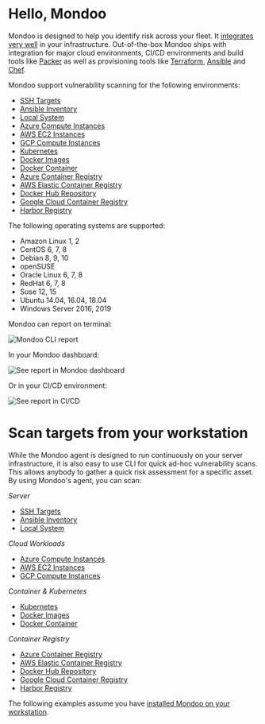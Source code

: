 # Hello, Mondoo

Mondoo is designed to help you identify risk across your fleet. It [integrates very well](../integration) in your infrastructure. Out-of-the-box Mondoo ships with integration for major cloud environments, CI/CD environments and build tools like [Packer](../integration/devops/packer) as well as provisioning tools like [Terraform](../integration/devops/terraform), [Ansible](../agent/installation/ansible) and [Chef](../agent/installation/chef).

Mondoo support vulnerability scanning for the following environments:

- [SSH Targets](usage#ssh-targets)
- [Ansible Inventory](usage#ansible-inventory)
- [Local System](usage#local-system)
- [Azure Compute Instances](usage#azure-instances)
- [AWS EC2 Instances](usage#aws-ec2-instances)
- [GCP Compute Instances](usage#gcp-instances)
- [Kubernetes](usage#kubernetes)
- [Docker Images](usage#docker-images)
- [Docker Container](usage#docker-container)
- [Azure Container Registry](usage#azure-container-registry)
- [AWS Elastic Container Registry](usage#aws-elastic-container-registry)
- [Docker Hub Repository](usage#aws-elastic-container-registry)
- [Google Cloud Container Registry](usage#google-cloud-container-registry)
- [Harbor Registry](usage#harbor-registry)

The following operating systems are supported:

- Amazon Linux 1, 2
- CentOS 6, 7, 8
- Debian 8, 9, 10
- openSUSE
- Oracle Linux 6, 7, 8
- RedHat 6, 7, 8
- Suse 12, 15
- Ubuntu 14.04, 16.04, 18.04
- Windows Server 2016, 2019

Mondoo can report on terminal:

![Mondoo CLI report](../assets/mondoo-cli.png)

In your Mondoo dashboard:

![See report in Mondoo dashboard](../assets/mondoo-cicd-awscodebuild-result-dashboard.png)

Or in your CI/CD environment:

![See report in CI/CD](../assets/mondoo-cicd-awscodebuild-result-text.png)

# Scan targets from your workstation

While the Mondoo agent is designed to run continuously on your server infrastructure, it is also easy to use CLI for quick ad-hoc vulnerability scans. This allows anybody to gather a quick risk assessment for a specific asset. By using Mondoo's agent, you can scan:

*Server*

- [SSH Targets](./#ssh-targets)
- [Ansible Inventory](./#ansible-inventory)
- [Local System](./#local-system)

*Cloud Workloads*

- [Azure Compute Instances](./#azure-instances)
- [AWS EC2 Instances](./#aws-ec2-instances)
- [GCP Compute Instances](./#gcp-instances)

*Container & Kubernetes*

- [Kubernetes](./#kubernetes)
- [Docker Images](./#docker-images)
- [Docker Container](./#docker-container)

*Container Registry*

- [Azure Container Registry](./#azure-container-registry)
- [AWS Elastic Container Registry](./#aws-elastic-container-registry)
- [Docker Hub Repository](./#aws-elastic-container-registry)
- [Google Cloud Container Registry](./#google-cloud-container-registry)
- [Harbor Registry](./#harbor-registry)

The following examples assume you have [installed Mondoo on your workstation](./quickstart).
